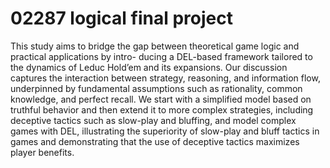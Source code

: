 # 02287 logical final project
This study aims to bridge the gap between theoretical game logic and practical applications by intro-
ducing a DEL-based framework tailored to the dynamics of Leduc Hold’em and its expansions. Our
discussion captures the interaction between strategy, reasoning, and information flow, underpinned by
fundamental assumptions such as rationality, common knowledge, and perfect recall. We start with a
simplified model based on truthful behavior and then extend it to more complex strategies, including
deceptive tactics such as slow-play and bluffing, and model complex games with DEL, illustrating the
superiority of slow-play and bluff tactics in games and demonstrating that the use of deceptive tactics
maximizes player benefits.
